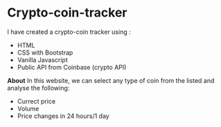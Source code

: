 # Crypto-coin-tracker
I have created a crypto-coin tracker using :
 - HTML
 - CSS with Bootstrap
 - Vanilla Javascript
 - Public API from Coinbase (crypto API)


**About**
In this website, we can select any type of coin from the listed and analyse the following:
- Currect price
- Volume
- Price changes in 24 hours/1 day

